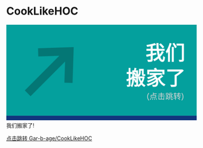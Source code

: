 # CookLikeHOC
[![pic](/banner.png)](https://github.com/Gar-b-age/CookLikeHOC)
我们搬家了!

[点击跳转 Gar-b-age/CookLikeHOC](https://github.com/Gar-b-age/CookLikeHOC)